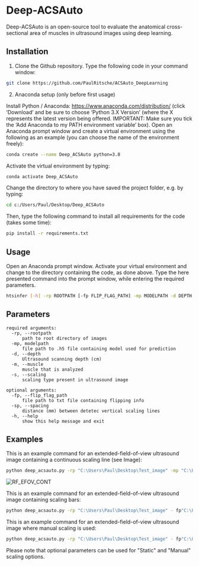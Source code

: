 # Deep-ACSAuto

Deep-ACSAuto is an open-source tool to evaluate the anatomical cross-sectional area of muscles in ultrasound images using deep learning.

## Installation 

1. Clone the Github repository. Type the following code in your command window:

```sh
git clone https://github.com/PaulRitsche/ACSAuto_DeepLearning
```

2. Anaconda setup (only before first usage)

Install Python / Anaconda: https://www.anaconda.com/distribution/ (click ‘Download’ and be sure to choose ‘Python 3.X Version’ (where the X represents the latest version being offered. IMPORTANT: Make sure you tick the ‘Add Anaconda to my PATH environment variable’ box).
Open an Anaconda prompt window and create a virtual environment using the following as an example (you can choose the name of the environment freely): 

```sh
conda create --name Deep_ACSAuto python=3.8
```

Activate the virtual environment by typing:

```sh
conda activate Deep_ACSAuto 
```
Change the directory to where you have saved the project folder, e.g. by typing:

```sh
cd c:/Users/Paul/Desktop/Deep_ACSAuto
```

Then, type the following command to install all requirements for the code (takes some time): 

```sh
pip install -r requirements.txt
```

## Usage

Open an Anaconda prompt window.
Activate your virtual environment and change to the directory containing the code, as done above.
Type the here presented command into the prompt window, while entering the required parameters. 

```sh
htsinfer [-h] -rp ROOTPATH [-fp FLIP_FLAG_PATH] -mp MODELPATH -d DEPTH [-sp SPACING] -m MUSCLE -s SCALING

```
## Parameters

```console
required arguments:
  -rp, --rootpath 
      path to root directory of images
  -mp, modelpath
  	  file path to .h5 file containing model used for prediction
  -d, --depth
  	  Ultrasound scanning depth (cm)
  -m, --muscle
  	  muscle that is analyzed
  -s, --scaling
  	  scaling type present in ultrasound image

optional arguments:
  -fp, --flip_flag_path 
  	  file path to txt file containing flipping info
  -sp, --spacing
  	  distance (mm) between detetec vertical scaling lines
  -h, --help
      show this help message and exit
```

## Examples

This is an example command for an extended-field-of-view ultrasound image containing a continuous scaling line (see Image):
```sh
python deep_acsauto.py -rp "C:\Users\Paul\Desktop\Test_image" -mp "C:\Users\Paul\Desktop\Test_image\model\mode.h5" -d 6 -m "RF" -s "EFOV"
```
![RF_EFOV_CONT](https://user-images.githubusercontent.com/71383228/110342363-9a8fda80-802b-11eb-93ec-c643c499449a.jpg)


This is an example command for an extended-field-of-view ultrasound image containing scaling bars:
```sh
python deep_acsauto.py -rp "C:\Users\Paul\Desktop\Test_image" - fp"C:\Users\Paul\Desktop\Test_image\Flip.txt" -mp "C:\Users\Paul\Desktop\Test_image\model\mode.h5" -d 6 -sp 5 -m "RF" -s "Static"
```
This is an example command for an extended-field-of-view ultrasound image where manual scaling is used:
```sh
python deep_acsauto.py -rp "C:\Users\Paul\Desktop\Test_image" - fp"C:\Users\Paul\Desktop\Test_image\Flip.txt" -mp "C:\Users\Paul\Desktop\Test_image\model\mode.h5" -d 6 -sp 5 -m "RF" -s "Manual"
```
Please note that optional parameters can be used for "Static" and "Manual" scaling options. 
